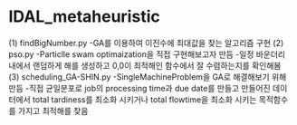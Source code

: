 # IDAL_metaheuristic

(1) findBigNumber.py
  -GA를 이용하여 이진수에 최대값을 찾는 알고리즘 구현
(2) pso.py
  -Particlle swam optimaization을 직접 구현해보고자 만듬
  -일정 바운더리 내에서 랜덤하게 해를 생성하고 0,0이 최적해인 함수에서 잘 수렴하는지를 확인해봄
(3) scheduling_GA-SHIN.py
  -SingleMachineProblem을 GA로 해결해보기 위해 만듬
  -직접 균일분포로 job의 processing time과 due date를 만들고 만들어진 데이터에서 
  total tardiness를 최소화 시키거나 total flowtime을 최소화 시키는 목적함수를 가지고 최적해를 찾음
